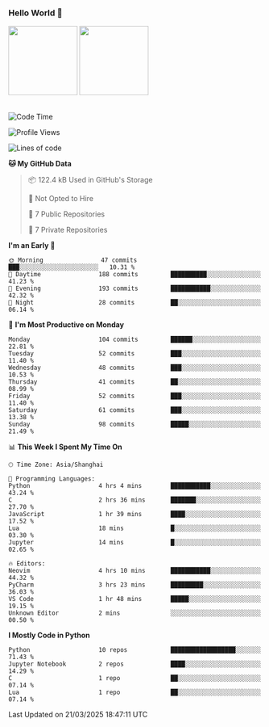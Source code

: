 ### Hello World 👋
<img align="" height="137px" src="https://github-readme-stats.vercel.app/api?username=myhMARS&hide_title=true&hide_border=true&show_icons=trueline_height=21&text_color=000&icon_color=000&bg_color=0,ea6161,ffc64d,fffc4d,52fa5a&theme=graywhite" /> </div>
<img align="" height="137px" src="https://github-readme-stats-git-masterrstaa-rickstaa.vercel.app/api/top-langs/?username=myhMARS&hide_title=true&hide_border=true&layout=compact&langs_count=6&text_color=000&icon_color=fff&bg_color=0,52fa5a,4dfcff,c64dff&theme=graywhite" /><br><br>

<!--START_SECTION:waka-->
![Code Time](http://img.shields.io/badge/Code%20Time-452%20hrs%205%20mins-blue)

![Profile Views](http://img.shields.io/badge/Profile%20Views-0-blue)

![Lines of code](https://img.shields.io/badge/From%20Hello%20World%20I%27ve%20Written-304.4%20thousand%20lines%20of%20code-blue)

**🐱 My GitHub Data** 

> 📦 122.4 kB Used in GitHub's Storage 
 > 
> 🚫 Not Opted to Hire
 > 
> 📜 7 Public Repositories 
 > 
> 🔑 7 Private Repositories 
 > 
**I'm an Early 🐤** 

```text
🌞 Morning                47 commits          ███░░░░░░░░░░░░░░░░░░░░░░   10.31 % 
🌆 Daytime                188 commits         ██████████░░░░░░░░░░░░░░░   41.23 % 
🌃 Evening                193 commits         ███████████░░░░░░░░░░░░░░   42.32 % 
🌙 Night                  28 commits          ██░░░░░░░░░░░░░░░░░░░░░░░   06.14 % 
```
📅 **I'm Most Productive on Monday** 

```text
Monday                   104 commits         ██████░░░░░░░░░░░░░░░░░░░   22.81 % 
Tuesday                  52 commits          ███░░░░░░░░░░░░░░░░░░░░░░   11.40 % 
Wednesday                48 commits          ███░░░░░░░░░░░░░░░░░░░░░░   10.53 % 
Thursday                 41 commits          ██░░░░░░░░░░░░░░░░░░░░░░░   08.99 % 
Friday                   52 commits          ███░░░░░░░░░░░░░░░░░░░░░░   11.40 % 
Saturday                 61 commits          ███░░░░░░░░░░░░░░░░░░░░░░   13.38 % 
Sunday                   98 commits          █████░░░░░░░░░░░░░░░░░░░░   21.49 % 
```


📊 **This Week I Spent My Time On** 

```text
🕑︎ Time Zone: Asia/Shanghai

💬 Programming Languages: 
Python                   4 hrs 4 mins        ███████████░░░░░░░░░░░░░░   43.24 % 
C                        2 hrs 36 mins       ███████░░░░░░░░░░░░░░░░░░   27.70 % 
JavaScript               1 hr 39 mins        ████░░░░░░░░░░░░░░░░░░░░░   17.52 % 
Lua                      18 mins             █░░░░░░░░░░░░░░░░░░░░░░░░   03.30 % 
Jupyter                  14 mins             █░░░░░░░░░░░░░░░░░░░░░░░░   02.65 % 

🔥 Editors: 
Neovim                   4 hrs 10 mins       ███████████░░░░░░░░░░░░░░   44.32 % 
PyCharm                  3 hrs 23 mins       █████████░░░░░░░░░░░░░░░░   36.03 % 
VS Code                  1 hr 48 mins        █████░░░░░░░░░░░░░░░░░░░░   19.15 % 
Unknown Editor           2 mins              ░░░░░░░░░░░░░░░░░░░░░░░░░   00.50 % 
```

**I Mostly Code in Python** 

```text
Python                   10 repos            ██████████████████░░░░░░░   71.43 % 
Jupyter Notebook         2 repos             ████░░░░░░░░░░░░░░░░░░░░░   14.29 % 
C                        1 repo              ██░░░░░░░░░░░░░░░░░░░░░░░   07.14 % 
Lua                      1 repo              ██░░░░░░░░░░░░░░░░░░░░░░░   07.14 % 
```




 Last Updated on 21/03/2025 18:47:11 UTC
<!--END_SECTION:waka-->

<!--
**myhMARS/myhMARS** is a ✨ _special_ ✨ repository because its `README.md` (this file) appears on your GitHub profile.

Here are some ideas to get you started:

- 🔭 I’m currently working on ...
- 🌱 I’m currently learning ...
- 👯 I’m looking to collaborate on ...
- 🤔 I’m looking for help with ...
- 💬 Ask me about ...
- 📫 How to reach me: ...
- 😄 Pronouns: ...
- ⚡ Fun fact: ...
-->
